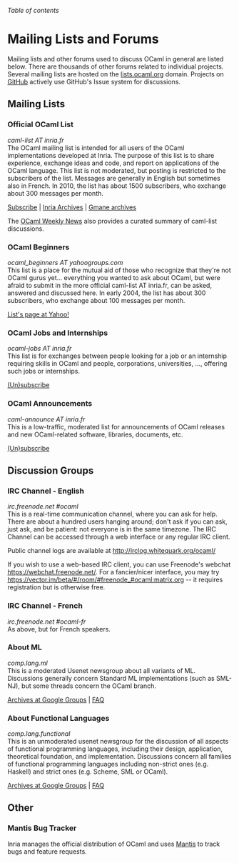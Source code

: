 <!-- ((! set title Mailing Lists and Forums !)) ((! set community !)) -->

*Table of contents*

# Mailing Lists and Forums

Mailing lists and other forums used to discuss OCaml in general are
listed below. There are thousands of other forums related to
individual projects. Several mailing lists are hosted on the
[lists.ocaml.org](http://lists.ocaml.org) domain. Projects on
[GitHub](https://github.com/trending?l=ocaml&since=monthly) actively
use GitHub's Issue system for discussions.

## Mailing Lists

### Official OCaml List
*caml-list AT inria.fr*  
The OCaml mailing list is intended for all users of the OCaml
implementations developed at Inria. The purpose of this list is to share
experience, exchange ideas and code, and report on applications of the
OCaml language. This list is not moderated, but posting is restricted to
the subscribers of the list. Messages are generally in English but
sometimes also in French. In 2010, the list has about 1500 subscribers,
who exchange about 300 messages per month.

[Subscribe](https://sympa.inria.fr/sympa/subscribe/caml-list)
|
[Inria Archives](https://sympa.inria.fr/sympa/arc/caml-list)
|
[Gmane archives](http://news.gmane.org/gmane.comp.lang.caml.inria)

The [OCaml Weekly News](http://alan.petitepomme.net/cwn/) also provides
a curated summary of caml-list discussions.

### OCaml Beginners
*ocaml_beginners AT yahoogroups.com*  
This list is a place for the mutual aid of those who recognize that
they're not OCaml gurus yet... everything you wanted to ask about OCaml,
but were afraid to submit in the more official caml-list AT inria.fr,
can be asked, answered and discussed here. In early 2004, the list has
about 300 subscribers, who exchange about 100 messages per month.

[List&#39;s page at
Yahoo!](http://groups.yahoo.com/neo/groups/ocaml_beginners/info)

### OCaml Jobs and Internships
*ocaml-jobs AT inria.fr*  
This list is for exchanges between people looking for a job or an
internship requiring skills in OCaml and people, corporations,
universities, ..., offering such jobs or internships.

[(Un)subscribe](https://sympa.inria.fr/sympa/info/ocaml-jobs)

### OCaml Announcements
*caml-announce AT inria.fr*  
This is a low-traffic, moderated list for announcements of OCaml
releases and new OCaml-related software, libraries, documents, etc.

[(Un)subscribe](https://sympa.inria.fr/sympa/subscribe/caml-announce)


## Discussion Groups

### IRC Channel - English
*irc.freenode.net #ocaml*  
This is a real-time communication channel, where you can ask for help.
There are about a hundred users hanging around; don't ask if you can
ask, just ask, and be patient: not everyone is in the same timezone. The
IRC Channel can be accessed through a web interface or any regular IRC
client.

Public channel logs are available at <http://irclog.whitequark.org/ocaml/>

If you wish to use a web-based IRC client, you can use Freenode's
webchat <https://webchat.freenode.net/>. For a fancier/nicer
interface, you may try
<https://vector.im/beta/#/room/#freenode_#ocaml:matrix.org> -- it
requires registration but is otherwise free.

### IRC Channel - French
*irc.freenode.net #ocaml-fr*  
As above, but for French speakers.

### About ML
*comp.lang.ml*  
This is a moderated Usenet newsgroup about all variants of ML.
Discussions generally concern Standard ML implementations (such as
SML-NJ), but some threads concern the OCaml branch.

[Archives at Google
Groups](http://groups.google.com/groups?group=comp.lang.ml) |
[FAQ](http://www.faqs.org/faqs/meta-lang-faq/)

### About Functional Languages
*comp.lang.functional*  
This is an unmoderated usenet newsgroup for the discussion of all
aspects of functional programming languages, including their design,
application, theoretical foundation, and implementation. Discussions
concern all families of functional programming languages including
non-strict ones (e.g. Haskell) and strict ones (e.g. Scheme, SML or
OCaml).

[Archives at Google
Groups](http://groups.google.com/groups?group=comp.lang.functional) |
[FAQ](http://www.cs.nott.ac.uk/~gmh/faq.html)


## Other

### Mantis Bug Tracker

Inria manages the official distribution of OCaml and uses
[Mantis](http://caml.inria.fr/mantis/my_view_page.php) to track bugs
and feature requests.

